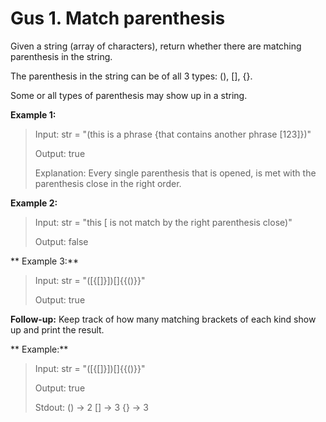 # Gus 1. Match parenthesis

Given a string (array of characters), return whether there are matching parenthesis in the string.

The parenthesis in the string can be of all 3 types: (), [], {}.

Some or all types of parenthesis may show up in a string.

**Example 1:**

> Input: str = "(this is a phrase {that contains another phrase [123]})"
>
> Output: true
>
> Explanation: Every single parenthesis that is opened, is met with the parenthesis close in the right order.

**Example 2:**

> Input: str = "this [ is not match by the right parenthesis close)"
>
> Output: false

** Example 3:**

> Input: str = "([{[]}])[]{{()}}"
>
> Output: true

**Follow-up:** Keep track of how many matching brackets of each kind show up and print the result.

** Example:**

> Input: str = "([{[]}])[]{{()}}"
>
> Output: true
>
> Stdout:
> () -> 2
> [] -> 3
> {} -> 3
